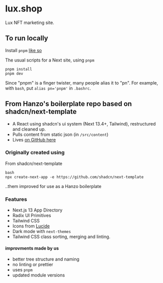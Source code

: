 # lux.shop
Lux NFT marketing site.

## To run locally

Install `pnpm` [like so](https://pnpm.io/installation)

The usual scripts for a Next site, using `pnpm`
```
pnpm install
pnpm dev
```

Since "pnpm" is a finger twister, many people alias it to "pn". For example, with `bash`, put `alias pn='pnpm'` in `.bashrc`.


## From Hanzo's boilerplate repo based on shadcn/next-template

- A React using shadcn's ui system (Next 13.4+, Tailwind), restructured and cleaned up.
- Pulls content from static json (in `/src/content`)
- Lives [on GitHub here](https://github.com/hanzoai/shadcn-boilerplate)

### Originally created using

From shadcn/next-template

```
bash
npx create-next-app -e https://github.com/shadcn/next-template
```

..them improved for use as a Hanzo boilerplate

### Features

- Next.js 13 App Directory
- Radix UI Primitives
- Tailwind CSS
- Icons from [Lucide](https://lucide.dev)
- Dark mode with `next-themes`
- Tailwind CSS class sorting, merging and linting.

#### improvments made by us
- better tree structure and naming
- no linting or prettier
- uses `pnpm`
- updated module versions

